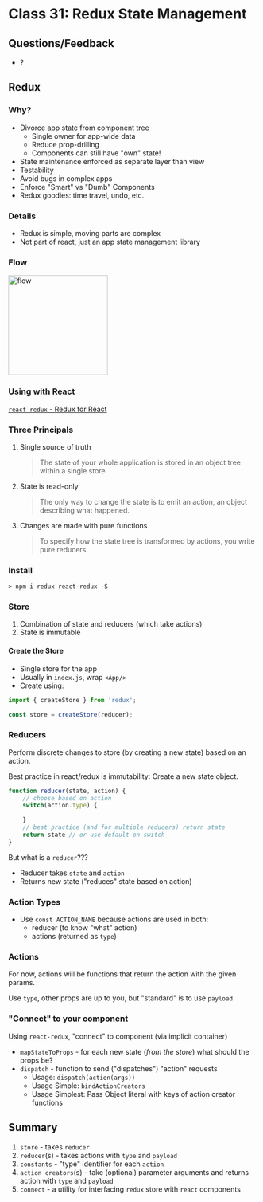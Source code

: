 Class 31: Redux State Management
===

## Questions/Feedback
* ?

## Redux

### Why?

* Divorce app state from component tree
    * Single owner for app-wide data
    * Reduce prop-drilling
    * Components can still have "own" state!
* State maintenance enforced as separate layer than view
* Testability
* Avoid bugs in complex apps
* Enforce "Smart" vs "Dumb" Components 
* Redux goodies: time travel, undo, etc.

### Details

* Redux is simple, moving parts are complex
* Not part of react, just an app state management library

### Flow

<img alt="flow" src="https://julienrenaux.fr/wp-content/uploads/2016/05/redux_diagram.png" width="200">

### Using with React

[`react-redux` - Redux for React](http://redux.js.org/docs/basics/UsageWithReact.html)

### Three Principals

1. Single source of truth
    > The state of your whole application is stored in an object tree within a single store.
1. State is read-only
    > The only way to change the state is to emit an action, an object describing what happened.
1. Changes are made with pure functions
    > To specify how the state tree is transformed by actions, you write pure reducers.

### Install

```
> npm i redux react-redux -S
```

### Store

1. Combination of state and reducers (which take actions)
1. State is immutable

#### Create the Store

* Single store for the app
* Usually in `index.js`, wrap `<App/>`
* Create using:
```js
import { createStore } from 'redux';

const store = createStore(reducer);
```

### Reducers

Perform discrete changes to store (by creating a new state) based on an action. 

Best practice in react/redux is immutability: Create a new state object.

```js
function reducer(state, action) {
    // choose based on action
    switch(action.type) {

    }
    // best practice (and for multiple reducers) return state
    return state // or use default on switch
}
```

But what is a `reducer`???
* Reducer takes `state` and `action`
* Returns new state ("reduces" state based on action)

### Action Types
* Use `const ACTION_NAME` because actions are used in both:
    * reducer (to know "what" action)
    * actions (returned as `type`)

### Actions

For now, actions will be functions that return the action
with the given params.

Use `type`, other props are up to you, but "standard" is to use `payload`
    
### "Connect" to your component

Using `react-redux`, "connect" to component (via implicit container)

* `mapStateToProps` - for each new state (_from the store_) what should the props be?
* `dispatch` - function to send ("dispatches") "action" requests
    * Usage: `dispatch(action(args))`
    * Usage Simple: `bindActionCreators`
    * Usage Simplest: Pass Object literal with keys of action creator functions

## Summary

1. `store` - takes `reducer`
1. `reducer`(s) - takes actions with `type` and `payload`
1. `constants` - "type" identifier for each `action`
1. `action creators`(s) - take (optional) parameter arguments and returns
action with `type` and `payload`
1. `connect` - a utility for interfacing `redux` store with `react` components